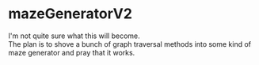 # mazeGeneratorV2

I'm not quite sure what this will become.  
The plan is to shove a bunch of graph traversal methods into some kind of maze generator and pray that it works.
